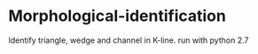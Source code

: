 # Morphological-identification
Identify triangle, wedge and channel in K-line.
run with python 2.7 
